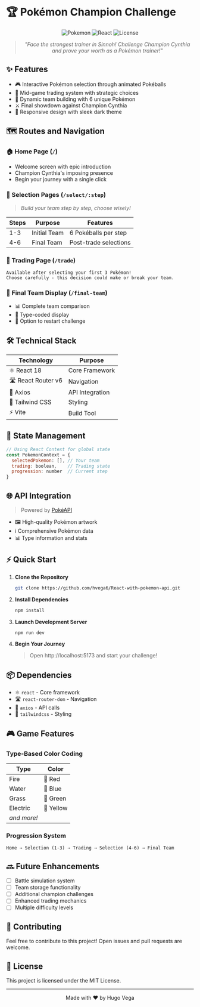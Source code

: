 # 🏆 Pokémon Champion Challenge

<div align="center">

![Pokemon](https://img.shields.io/badge/Pokémon-Challenge-red)
![React](https://img.shields.io/badge/React-18-blue)
![License](https://img.shields.io/badge/license-MIT-green)

> *"Face the strongest trainer in Sinnoh! Challenge Champion Cynthia and prove your worth as a Pokémon trainer!"*

</div>

## ✨ Features

- 🎮 Interactive Pokémon selection through animated Pokéballs
- 🔄 Mid-game trading system with strategic choices
- 🌟 Dynamic team building with 6 unique Pokémon
- ⚔️ Final showdown against Champion Cynthia
- 📱 Responsive design with sleek dark theme

## 🗺️ Routes and Navigation

### 🏠 Home Page (`/`)
- Welcome screen with epic introduction
- Champion Cynthia's imposing presence
- Begin your journey with a single click

### 🎯 Selection Pages (`/select/:step`)
> *Build your team step by step, choose wisely!*

| Steps | Purpose | Features |
|-------|---------|----------|
| 1-3 | Initial Team | 6 Pokéballs per step |
| 4-6 | Final Team | Post-trade selections |

### 💱 Trading Page (`/trade`)
```
Available after selecting your first 3 Pokémon!
Choose carefully - this decision could make or break your team.
```

### 🏁 Final Team Display (`/final-team`)
- 📊 Complete team comparison
- 🎨 Type-coded display
- 🔄 Option to restart challenge

## 🛠️ Technical Stack

<div align="center">

| Technology | Purpose |
|------------|---------|
| ⚛️ React 18 | Core Framework |
| 🛣️ React Router v6 | Navigation |
| 🔄 Axios | API Integration |
| 🎨 Tailwind CSS | Styling |
| ⚡ Vite | Build Tool |

</div>

## 🧠 State Management
```javascript
// Using React Context for global state
const PokemonContext = {
  selectedPokemon: [], // Your team
  trading: boolean,    // Trading state
  progression: number  // Current step
}
```

## 🌐 API Integration

> Powered by [PokéAPI](https://pokeapi.co/api/v2)

- 🖼️ High-quality Pokémon artwork
- ℹ️ Comprehensive Pokémon data
- 📊 Type information and stats

## ⚡ Quick Start

1. **Clone the Repository**
   ```bash
   git clone https://github.com/hvega6/React-with-pokemon-api.git
   ```

2. **Install Dependencies**
   ```bash
   npm install
   ```

3. **Launch Development Server**
   ```bash
   npm run dev
   ```

4. **Begin Your Journey**
   > Open http://localhost:5173 and start your challenge!

## 📦 Dependencies

- ⚛️ `react` - Core framework
- 🛣️ `react-router-dom` - Navigation
- 🔄 `axios` - API calls
- 🎨 `tailwindcss` - Styling

## 🎮 Game Features

### Type-Based Color Coding
| Type | Color |
|------|--------|
| Fire | 🔴 Red |
| Water | 🔵 Blue |
| Grass | 💚 Green |
| Electric | 💛 Yellow |
| *and more!* |

### Progression System
```
Home → Selection (1-3) → Trading → Selection (4-6) → Final Team
```

## 🔜 Future Enhancements

- [ ] Battle simulation system
- [ ] Team storage functionality
- [ ] Additional champion challenges
- [ ] Enhanced trading mechanics
- [ ] Multiple difficulty levels

## 🤝 Contributing

Feel free to contribute to this project! Open issues and pull requests are welcome.

## 📝 License

This project is licensed under the MIT License.

---

<div align="center">

Made with ❤️ by Hugo Vega

</div>
